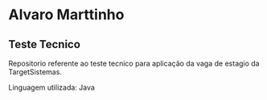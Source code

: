 # Alvaro Marttinho 

## Teste Tecnico

Repositorio referente ao teste tecnico para aplicação da vaga de estagio da TargetSistemas.

Linguagem utilizada: Java